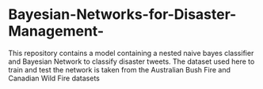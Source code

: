 # Bayesian-Networks-for-Disaster-Management-
This repository contains a model containing a nested naive bayes classifier and Bayesian Network to classify disaster tweets. The dataset used here to train and test the network is taken from the Australian Bush Fire and Canadian Wild Fire datasets 
